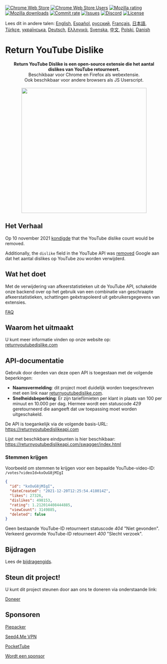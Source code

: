 [![Chrome Web Store](https://img.shields.io/chrome-web-store/stars/gebbhagfogifgggkldgodflihgfeippi?label=Chrome%20Rating&style=flat&logo=google)](https://chrome.google.com/webstore/detail/youtube-dislike-button/gebbhagfogifgggkldgodflihgfeippi/)
[![Chrome Web Store Users](https://img.shields.io/chrome-web-store/users/gebbhagfogifgggkldgodflihgfeippi?label=Chrome%20Users&style=flat&logo=google)](https://chrome.google.com/webstore/detail/youtube-dislike-button/gebbhagfogifgggkldgodflihgfeippi/)
[![Mozilla rating](https://img.shields.io/amo/stars/return-youtube-dislikes?label=Firefox%20Rating&style=flat&logo=firefox)](https://addons.mozilla.org/en-US/firefox/addon/return-youtube-dislikes/)
[![Mozilla downloads](https://img.shields.io/amo/users/return-youtube-dislikes?label=Firefox%20Users&style=flat&logo=firefox)](https://addons.mozilla.org/en-US/firefox/addon/return-youtube-dislikes/)
[![Commit rate](https://img.shields.io/github/commit-activity/m/Anarios/return-youtube-dislike?label=Commits&style=flat)](https://github.com/Anarios/return-youtube-dislike/commits/main)
[![Issues](https://img.shields.io/github/issues/Anarios/return-youtube-dislike?style=flat&label=Issues)](https://github.com/Anarios/return-youtube-dislike/issues)
[![Discord](https://img.shields.io/discord/909435648170160229?label=Discord&style=flat&logo=discord)](https://discord.gg/UMxyMmCgfF)
[![License](https://img.shields.io/badge/License-GPLv3-blue.svg?style=flat)](https://github.com/Anarios/return-youtube-dislike/blob/main/LICENSE)

Lees dit in andere talen: [English](README.md), [Español](READMEes.md), [русский](READMEru.md), [Français](READMEfr.md), [日本語](READMEja.md), [Türkçe](READMEtr.md), [українська](READMEuk.md), [Deutsch](READMEde.md), [Ελληνικά](READMEgr.md), [Svenska](READMEsv.md), [中文](READMEcn.md), [Polski](READMEpl.md), [Danish](READMEda.md)

# Return YouTube Dislike

<p align="center">
    <b>Return YouTube Dislike is een open-source extensie die het aantal dislikes van YouTube retourneert.</b><br>
    Beschikbaar voor Chrome en Firefox als webextensie.<br>
    Ook beschikbaar voor andere browsers als JS Userscript.<br><br>
    <img width="400px" src="https://user-images.githubusercontent.com/18729296/141743755-2be73297-250e-4cd1-ac93-8978c5a39d10.png"/>
</p>

## Het Verhaal

Op 10 november 2021 [kondigde](https://blog.youtube/news-and-events/update-to-youtube/) that the YouTube dislike count would be removed.

Additionally, the `dislike` field in the YouTube API was [removed](https://support.google.com/youtube/thread/134791097/update-to-youtube-dislike-counts) Google aan dat het aantal dislikes op YouTube zou worden verwijderd.

## Wat het doet

Met de verwijdering van afkeerstatistieken uit de YouTube API, schakelde onze backend over op het gebruik van een combinatie van geschraapte afkeerstatistieken, schattingen geëxtrapoleerd uit gebruikersgegevens van extensies.

[FAQ](https://github.com/Anarios/return-youtube-dislike/blob/main/Docs/FAQ.md)

## Waarom het uitmaakt

U kunt meer informatie vinden op onze website op: [returnyoutubedislike.com](https://www.returnyoutubedislike.com/)

## API-documentatie

Gebruik door derden van deze open API is toegestaan ​​met de volgende beperkingen:

- **Naamsvermelding**: dit project moet duidelijk worden toegeschreven met een link naar [returnyoutubedislike.com](https://returnyoutubedislike.com/).
- **Snelheidsbeperking**: Er zijn tarieflimieten per klant in plaats van 100 per minuut en 10.000 per dag. Hiermee wordt een statuscode _429_ geretourneerd die aangeeft dat uw toepassing moet worden uitgeschakeld.

De API is toegankelijk via de volgende basis-URL:
https://returnyoutubedislikeapi.com

Lijst met beschikbare eindpunten is hier beschikbaar:
https://returnyoutubedislikeapi.com/swagger/index.html

### Stemmen krijgen

Voorbeeld om stemmen te krijgen voor een bepaalde YouTube-video-ID:
`/votes?videoId=kxOuG8jMIgI`

```json
{
  "id": "kxOuG8jMIgI",
  "dateCreated": "2021-12-20T12:25:54.418014Z",
  "likes": 27326,
  "dislikes": 498153,
  "rating": 1.212014408444885,
  "viewCount": 3149885,
  "deleted": false
}
```

Geen bestaande YouTube-ID retourneert statuscode _404_ "Niet gevonden".
Verkeerd gevormde YouTube-ID retourneert _400_ "Slecht verzoek".

<!---
## API documentation

You can view all documentation on our website.
[https://returnyoutubedislike.com/documentation/](https://returnyoutubedislike.com/documentation/) -->

## Bijdragen

Lees de [bijdragengids](https://github.com/Anarios/return-youtube-dislike/blob/main/CONTRIBUTING.md).

## Steun dit project!

U kunt dit project steunen door aan ons te doneren via onderstaande link:

[Doneer](https://returnyoutubedislike.com/donate)

## Sponsoren

[Piepacker](https://piepacker.com)

[Seed4.Me VPN](https://www.seed4.me/users/register?gift=ReturnYoutubeDislike)

[PocketTube](https://yousub.info/?utm_source=returnyoutubedislike)

[Wordt een sponsor](https://www.patreon.com/join/returnyoutubedislike/checkout?rid=8008601)
